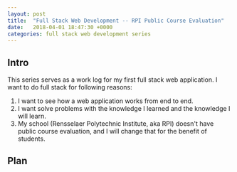 ```yaml
---
layout: post
title:  "Full Stack Web Development -- RPI Public Course Evaluation"
date:   2018-04-01 18:47:30 +0000
categories: full stack web development series
---
```


## Intro ##
This series serves as a work log for my first full stack web application. I want to do full stack for following reasons: 

1. I want to see how a web application works from end to end.
2. I want solve problems with the knowledge I learned and the knowledge I will learn.
3. My school (Rensselaer Polytechnic Institute, aka RPI) doesn't have public course evaluation, and I will change that for the benefit of students. 

## Plan ##







 






